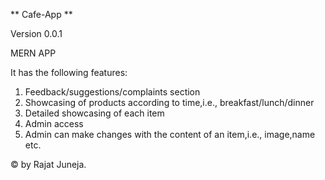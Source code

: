 ** Cafe-App **

Version 0.0.1

MERN APP

It has the following features:

1) Feedback/suggestions/complaints section
2) Showcasing of products according to time,i.e., breakfast/lunch/dinner
3) Detailed showcasing of each item
4) Admin access
5) Admin can make changes with the content of an item,i.e., image,name etc.

© by Rajat Juneja.
